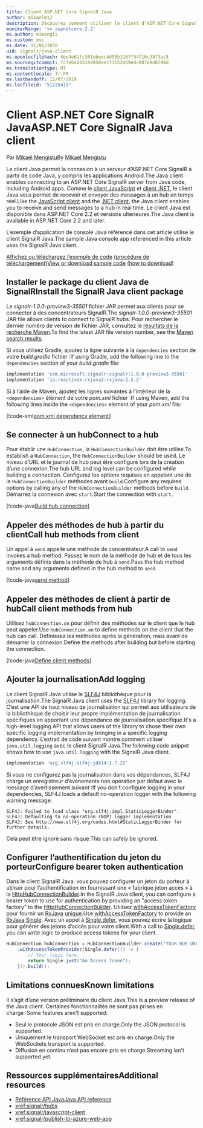```yaml
---
title: Client ASP.NET Core SignalR Java
author: mikaelm12
description: Découvrez comment utiliser le client d’ASP.NET Core SignalR Java.
monikerRange: '>= aspnetcore-2.2'
ms.author: mimengis
ms.custom: mvc
ms.date: 11/06/2018
uid: signalr/java-client
ms.openlocfilehash: 4ee4e61fc301ebeec4d95b1167f94f16c38f3ac5
ms.sourcegitcommit: fc7eb4243188950ae1f1b52669edc007e9d0798d
ms.translationtype: MT
ms.contentlocale: fr-FR
ms.lasthandoff: 11/07/2018
ms.locfileid: "51225419"
---
```

# <a name="aspnet-core-signalr-java-client"></a><span data-ttu-id="a1139-103">Client ASP.NET Core SignalR Java</span><span class="sxs-lookup"><span data-stu-id="a1139-103">ASP.NET Core SignalR Java client</span></span>

<span data-ttu-id="a1139-104">Par [Mikael Mengistu](https://twitter.com/MikaelM_12)</span><span class="sxs-lookup"><span data-stu-id="a1139-104">By [Mikael Mengistu](https://twitter.com/MikaelM_12)</span></span>

<span data-ttu-id="a1139-105">Le client Java permet la connexion à un serveur d’ASP.NET Core SignalR à partir de code Java, y compris les applications Android.</span><span class="sxs-lookup"><span data-stu-id="a1139-105">The Java client enables connecting to an ASP.NET Core SignalR server from Java code, including Android apps.</span></span> <span data-ttu-id="a1139-106">Comme le [client JavaScript](xref:signalr/javascript-client) et [client .NET](xref:signalr/dotnet-client), le client Java vous permet de recevoir et envoyer des messages à un hub en temps réel.</span><span class="sxs-lookup"><span data-stu-id="a1139-106">Like the [JavaScript client](xref:signalr/javascript-client) and the [.NET client](xref:signalr/dotnet-client), the Java client enables you to receive and send messages to a hub in real time.</span></span> <span data-ttu-id="a1139-107">Le client Java est disponible dans ASP.NET Core 2.2 et versions ultérieures.</span><span class="sxs-lookup"><span data-stu-id="a1139-107">The Java client is available in ASP.NET Core 2.2 and later.</span></span>

<span data-ttu-id="a1139-108">L’exemple d’application de console Java référencé dans cet article utilise le client SignalR Java.</span><span class="sxs-lookup"><span data-stu-id="a1139-108">The sample Java console app referenced in this article uses the SignalR Java client.</span></span>

<span data-ttu-id="a1139-109">[Affichez ou téléchargez l’exemple de code](https://github.com/aspnet/Docs/tree/master/aspnetcore/signalr/java-client/sample) ([procédure de téléchargement](xref:index#how-to-download-a-sample))</span><span class="sxs-lookup"><span data-stu-id="a1139-109">[View or download sample code](https://github.com/aspnet/Docs/tree/master/aspnetcore/signalr/java-client/sample) ([how to download](xref:index#how-to-download-a-sample))</span></span>

## <a name="install-the-signalr-java-client-package"></a><span data-ttu-id="a1139-110">Installer le package du client Java de SignalR</span><span class="sxs-lookup"><span data-stu-id="a1139-110">Install the SignalR Java client package</span></span>

<span data-ttu-id="a1139-111">Le *signalr-1.0.0-preview3-35501* fichier JAR permet aux clients pour se connecter à des concentrateurs SignalR.</span><span class="sxs-lookup"><span data-stu-id="a1139-111">The *signalr-1.0.0-preview3-35501* JAR file allows clients to connect to SignalR hubs.</span></span> <span data-ttu-id="a1139-112">Pour rechercher le dernier numéro de version de fichier JAR, consultez le [résultats de la recherche Maven](https://search.maven.org/search?q=g:com.microsoft.signalr%20AND%20a:signalr).</span><span class="sxs-lookup"><span data-stu-id="a1139-112">To find the latest JAR file version number, see the [Maven search results](https://search.maven.org/search?q=g:com.microsoft.signalr%20AND%20a:signalr).</span></span>

<span data-ttu-id="a1139-113">Si vous utilisez Gradle, ajoutez la ligne suivante à la `dependencies` section de votre *build.gradle* fichier :</span><span class="sxs-lookup"><span data-stu-id="a1139-113">If using Gradle, add the following line to the `dependencies` section of your *build.gradle* file:</span></span>

```gradle
implementation 'com.microsoft.signalr:signalr:1.0.0-preview3-35501'
implementation 'io.reactivex.rxjava2:rxjava:2.2.2'
```

<span data-ttu-id="a1139-114">Si à l’aide de Maven, ajoutez les lignes suivantes à l’intérieur de la `<dependencies>` élément de votre *pom.xml* fichier :</span><span class="sxs-lookup"><span data-stu-id="a1139-114">If using Maven, add the following lines inside the `<dependencies>` element of your *pom.xml* file:</span></span>

[!code-xml[pom.xml dependency element](java-client/sample/pom.xml?name=snippet_dependencyElement)]

## <a name="connect-to-a-hub"></a><span data-ttu-id="a1139-115">Se connecter à un hub</span><span class="sxs-lookup"><span data-stu-id="a1139-115">Connect to a hub</span></span>

<span data-ttu-id="a1139-116">Pour établir une `HubConnection`, la `HubConnectionBuilder` doit être utilisé.</span><span class="sxs-lookup"><span data-stu-id="a1139-116">To establish a `HubConnection`, the `HubConnectionBuilder` should be used.</span></span> <span data-ttu-id="a1139-117">Le niveau d’URL et le journal de hub peut être configuré lors de la création d’une connexion.</span><span class="sxs-lookup"><span data-stu-id="a1139-117">The hub URL and log level can be configured while building a connection.</span></span> <span data-ttu-id="a1139-118">Configurez les options requises en appelant une de le `HubConnectionBuilder` méthodes avant `build`.</span><span class="sxs-lookup"><span data-stu-id="a1139-118">Configure any required options by calling any of the `HubConnectionBuilder` methods before `build`.</span></span> <span data-ttu-id="a1139-119">Démarrez la connexion avec `start`.</span><span class="sxs-lookup"><span data-stu-id="a1139-119">Start the connection with `start`.</span></span>

[!code-java[Build hub connection](java-client/sample/src/main/java/Chat.java?range=16-17)]

## <a name="call-hub-methods-from-client"></a><span data-ttu-id="a1139-120">Appeler des méthodes de hub à partir du client</span><span class="sxs-lookup"><span data-stu-id="a1139-120">Call hub methods from client</span></span>

<span data-ttu-id="a1139-121">Un appel à `send` appelle une méthode de concentrateur.</span><span class="sxs-lookup"><span data-stu-id="a1139-121">A call to `send` invokes a hub method.</span></span> <span data-ttu-id="a1139-122">Passez le nom de la méthode de hub et de tous les arguments définis dans la méthode de hub à `send`.</span><span class="sxs-lookup"><span data-stu-id="a1139-122">Pass the hub method name and any arguments defined in the hub method to `send`.</span></span>

[!code-java[send method](java-client/sample/src/main/java/Chat.java?range=28)]

## <a name="call-client-methods-from-hub"></a><span data-ttu-id="a1139-123">Appeler des méthodes de client à partir de hub</span><span class="sxs-lookup"><span data-stu-id="a1139-123">Call client methods from hub</span></span>

<span data-ttu-id="a1139-124">Utilisez `hubConnection.on` pour définir des méthodes sur le client que le hub peut appeler.</span><span class="sxs-lookup"><span data-stu-id="a1139-124">Use `hubConnection.on` to define methods on the client that the hub can call.</span></span> <span data-ttu-id="a1139-125">Définissez les méthodes après la génération, mais avant de démarrer la connexion.</span><span class="sxs-lookup"><span data-stu-id="a1139-125">Define the methods after building but before starting the connection.</span></span>

[!code-java[Define client methods](java-client/sample/src/main/java/Chat.java?range=19-21)]

## <a name="add-logging"></a><span data-ttu-id="a1139-126">Ajouter la journalisation</span><span class="sxs-lookup"><span data-stu-id="a1139-126">Add logging</span></span>

<span data-ttu-id="a1139-127">Le client SignalR Java utilise le [SLF4J](https://www.slf4j.org/) bibliothèque pour la journalisation.</span><span class="sxs-lookup"><span data-stu-id="a1139-127">The SignalR Java client uses the [SLF4J](https://www.slf4j.org/) library for logging.</span></span> <span data-ttu-id="a1139-128">C’est une API de haut niveau de journalisation qui permet aux utilisateurs de la bibliothèque de choisir leur propre implémentation de journalisation spécifiques en apportant une dépendance de journalisation spécifique.</span><span class="sxs-lookup"><span data-stu-id="a1139-128">It's a high-level logging API that allows users of the library to chose their own specific logging implementation by bringing in a specific logging dependency.</span></span> <span data-ttu-id="a1139-129">L’extrait de code suivant montre comment utiliser `java.util.logging` avec le client SignalR Java.</span><span class="sxs-lookup"><span data-stu-id="a1139-129">The following code snippet shows how to use `java.util.logging` with the SignalR Java client.</span></span>

```gradle
implementation 'org.slf4j:slf4j-jdk14:1.7.25'
```

<span data-ttu-id="a1139-130">Si vous ne configurez pas la journalisation dans vos dépendances, SLF4J charge un enregistreur d’événements non opération par défaut avec le message d’avertissement suivant :</span><span class="sxs-lookup"><span data-stu-id="a1139-130">If you don't configure logging in your dependencies, SLF4J loads a default no-operation logger with the following warning message:</span></span>

```
SLF4J: Failed to load class "org.slf4j.impl.StaticLoggerBinder".
SLF4J: Defaulting to no-operation (NOP) logger implementation
SLF4J: See http://www.slf4j.org/codes.html#StaticLoggerBinder for further details.
```

<span data-ttu-id="a1139-131">Cela peut être ignoré sans risque.</span><span class="sxs-lookup"><span data-stu-id="a1139-131">This can safely be ignored.</span></span>


## <a name="configure-bearer-token-authentication"></a><span data-ttu-id="a1139-132">Configurer l’authentification du jeton du porteur</span><span class="sxs-lookup"><span data-stu-id="a1139-132">Configure bearer token authentication</span></span>

<span data-ttu-id="a1139-133">Dans le client SignalR Java, vous pouvez configurer un jeton du porteur à utiliser pour l’authentification en fournissant une « fabrique jeton accès » à la [HttpHubConnectionBuilder](/java/api/com.microsoft.signalr._http_hub_connection_builder?view=aspnet-signalr-java).</span><span class="sxs-lookup"><span data-stu-id="a1139-133">In the SignalR Java client, you can configure a bearer token to use for authentication by providing an "access token factory" to the [HttpHubConnectionBuilder](/java/api/com.microsoft.signalr._http_hub_connection_builder?view=aspnet-signalr-java).</span></span> <span data-ttu-id="a1139-134">Utilisez [withAccessTokenFactory](/java/api/com.microsoft.signalr._http_hub_connection_builder.withaccesstokenprovider?view=aspnet-signalr-java#com_microsoft_signalr__http_hub_connection_builder_withAccessTokenProvider_Single_String__) pour fournir un [RxJava](https://github.com/ReactiveX/RxJava) [unique<String>](http://reactivex.io/documentation/single.html).</span><span class="sxs-lookup"><span data-stu-id="a1139-134">Use [withAccessTokenFactory](/java/api/com.microsoft.signalr._http_hub_connection_builder.withaccesstokenprovider?view=aspnet-signalr-java#com_microsoft_signalr__http_hub_connection_builder_withAccessTokenProvider_Single_String__) to provide an [RxJava](https://github.com/ReactiveX/RxJava) [Single<String>](http://reactivex.io/documentation/single.html).</span></span> <span data-ttu-id="a1139-135">Avec un appel à [Single.defer](http://reactivex.io/RxJava/javadoc/io/reactivex/Single.html#defer-java.util.concurrent.Callable-), vous pouvez écrire la logique pour générer des jetons d’accès pour votre client.</span><span class="sxs-lookup"><span data-stu-id="a1139-135">With a call to [Single.defer](http://reactivex.io/RxJava/javadoc/io/reactivex/Single.html#defer-java.util.concurrent.Callable-), you can write logic to produce access tokens for your client.</span></span>

```java
HubConnection hubConnection = HubConnectionBuilder.create("YOUR HUB URL HERE")
    .withAccessTokenProvider(Single.defer(() -> {
        // Your logic here.
        return Single.just("An Access Token");
    })).build();
```

## <a name="known-limitations"></a><span data-ttu-id="a1139-136">Limitations connues</span><span class="sxs-lookup"><span data-stu-id="a1139-136">Known limitations</span></span>

<span data-ttu-id="a1139-137">Il s’agit d’une version préliminaire du client Java.</span><span class="sxs-lookup"><span data-stu-id="a1139-137">This is a preview release of the Java client.</span></span> <span data-ttu-id="a1139-138">Certaines fonctionnalités ne sont pas prises en charge :</span><span class="sxs-lookup"><span data-stu-id="a1139-138">Some features aren't supported:</span></span>

* <span data-ttu-id="a1139-139">Seul le protocole JSON est pris en charge.</span><span class="sxs-lookup"><span data-stu-id="a1139-139">Only the JSON protocol is supported.</span></span>
* <span data-ttu-id="a1139-140">Uniquement le transport WebSocket est pris en charge.</span><span class="sxs-lookup"><span data-stu-id="a1139-140">Only the WebSockets transport is supported.</span></span>
* <span data-ttu-id="a1139-141">Diffusion en continu n’est pas encore pris en charge.</span><span class="sxs-lookup"><span data-stu-id="a1139-141">Streaming isn't supported yet.</span></span>

## <a name="additional-resources"></a><span data-ttu-id="a1139-142">Ressources supplémentaires</span><span class="sxs-lookup"><span data-stu-id="a1139-142">Additional resources</span></span>

* [<span data-ttu-id="a1139-143">Référence API Java</span><span class="sxs-lookup"><span data-stu-id="a1139-143">Java API reference</span></span>](/java/api/com.microsoft.signalr?view=aspnet-signalr-java)
* <xref:signalr/hubs>
* <xref:signalr/javascript-client>
* <xref:signalr/publish-to-azure-web-app>
